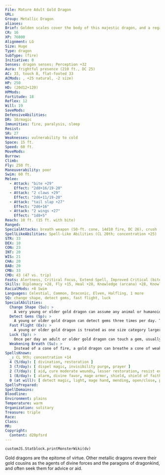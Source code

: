 ```yaml
---
File: Mature Adult Gold Dragon
URL: 
Group: Metallic Dragon
aliases: 
Brief: Golden scales cover the body of this majestic dragon, and a regal crest of horns arches backward above wise and piercing eyes.
CR: 16
XP: 76800
Alignment: LG
Size: Huge
Type: dragon
SubType: (fire)
Initiative: 0
Senses: dragon senses; Perception +32
Aura: frightful presence (210 ft., DC 25)
AC: 33, touch 8, flat-footed 33
ACMods: , +25 natural, -2 size)
HP: 250
HD: (20d12+120)
HPMods: 
Fortitude: 18
Reflex: 12
Will: 19
SaveMods: 
DefensiveAbilities: 
DR: 10/magic
Immunities: fire, paralysis, sleep
Resist: 
SR: 27
Weaknesses: vulnerability to cold
Space: 15 ft.
Speed: 60 ft.
MoveMods: 
Burrow: 
Climb: 
Fly: 250 ft.
Maneuverability: poor
Swim: 60 ft.
Melee: 
  - Attack: "bite +29"
    Effect: "2d8+16/19-20"
  - Attack: "2 claws +29"
    Effect: "2d6+11/19-20"
  - Attack: "tail slap +27"
    Effect: "2d6+16"
  - Attack: "2 wings +27"
    Effect: "1d8+5"
Reach: 10 ft. (15 ft. with bite)
Ranged: 
SpecialAttacks: breath weapon (50-ft. cone, 14d10 fire, DC 26), crush (2d8+16, DC 26), weakening breath
SpellLikeAbilities: Spell-Like Abilities (CL 20th; concentration +25)  At will-bless, daylight, detect evil
STR: 33
DEX: 10
CON: 23
INT: 20
WIS: 21
CHA: 20
BAB: 20
CMB: 33
CMD: 43 (47 vs. trip)
Feats: Alertness, Critical Focus, Extend Spell, Improved Critical (bite, claw), Iron Will, Multiattack, Power Attack, Stunning Critical, Vital Strike
Skills: Diplomacy +28, Fly +15, Heal +28, Knowledge (arcana) +28, Knowledge (local) +28, Knowledge (nobility) +28, Knowledge (religion) +28, Perception +32, Sense Motive +32, Spellcraft +28, Swim +42
RacialMods: +8 Swim
Languages: Celestial, Common, Draconic, Elven, Halfling, 1 more
SQ: change shape, detect gems, fast flight, luck
SpecialAbilities:
  Change Shape (Su): >
    A very young or older gold dragon can assume any animal or humanoid form three times per day as if using polymorph.
  Detect Gems (Sp): >
    A young or older gold dragon can detect gems three times per day. This functions as locate object, but can only be used to locate gemstones.
  Fast Flight (Ex): >
    A young or older gold dragon is treated as one size category larger when determining his fly speed.
  Luck (Sp): >
    Once per day an adult or older gold dragon can touch a gem, usually one embedded in the dragon's hide, and enspell it to bring good luck. As long as the dragon carries the gem, it and every good creature within a given radius of it (10 ft. per age category) receives a +1 luck bonus on all saving throws. If the dragon gives an enspelled gem to another creature, only that bearer gets the bonus. The effect lasts 1d3 hours plus 3 hours per age category of the dragon. This ability is the equivalent of a 2nd-level spell.
  Weakening Breath (Su): >
    Instead of a cone of fire, a gold dragon can breathe a cone of weakening gas. Creatures within the cone must succeed on a Fortitude save or take 1 point of Strength damage per age category (Will save half).
SpellsKnown:
  _: CL 9th; concentration +14
  4 (5/day): [ divination, restoration ]
  3 (7/day): [ dispel magic, invisibility purge, prayer ]
  2 (7/day): [ aid, cure moderate wounds, lesser restoration, resist energy ]
  1 (8/day): [ alarm, divine favor, mage armor, shield, shield of faith ]
  0 (at will): [ detect magic, light, mage hand, mending, open/close, prestidigitation, read magic, stabilize ]
SpellsPrepared: 
SpellDomains: 
Bloodline: 
Environment: plains
Temperature: warm
Organization: solitary
Treasure: triple
Race: 
Class: 
MR: 
Copyright:
  Content: d20pfsrd
---
```

```dataviewjs
customJS.Statblock.printMonsterWiki(dv)
```
Gold dragons are the epitome of virtue. Other metallic dragons revere their gold cousins as the agents of divine forces and the paragons of dragonkind, and often seek them for advice or aid.

